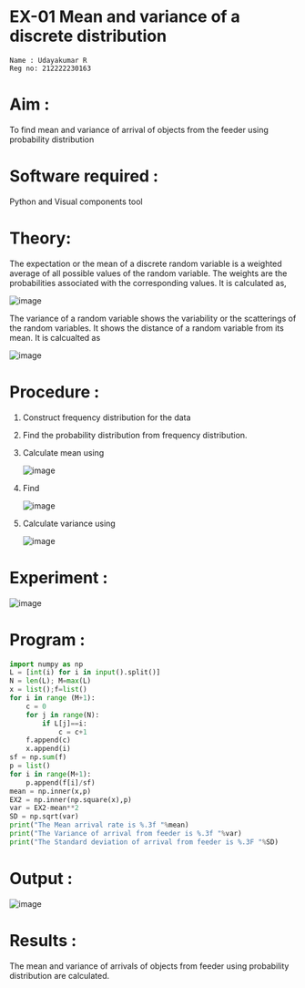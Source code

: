# EX-01   Mean and variance of a discrete  distribution
```
Name : Udayakumar R
Reg no: 212222230163
```
# Aim : 

To find mean and variance of arrival of objects from the feeder using probability distribution


# Software required :  

Python and Visual components tool

# Theory:

The expectation or the mean of a discrete random variable is a weighted average of all possible
values of the random variable. The weights are the probabilities associated with the corresponding values. 
It is calculated as,

![image](https://user-images.githubusercontent.com/103921593/192938463-e34177f4-f188-48a0-bda2-8f6d1d660ed2.png)

The variance of a random variable shows the variability or the scatterings of the random variables.
It shows the distance of a random variable from its mean. It is calcualted as

![image](https://user-images.githubusercontent.com/103921593/192938695-99fedc01-34d5-4d36-84df-5880e766ed0c.png)


# Procedure :

1. Construct frequency distribution for the data

2. Find the  probability distribution from frequency distribution.

3. Calculate mean using 
   
   ![image](https://user-images.githubusercontent.com/103921593/192940431-03b81777-c54d-4286-b4f4-82dfe7666b4c.png)

4. Find  
   
      ![image](https://user-images.githubusercontent.com/103921593/192940255-2d9dd746-6875-4a6d-877b-6da6cdb96ab1.png)

5.  Calculate variance using 
  
      ![image](https://user-images.githubusercontent.com/103921593/192942852-913550a9-fabe-4a55-b956-0487b18bbd97.png)


# Experiment :

![image](https://user-images.githubusercontent.com/103921593/229993174-5b67e57e-3e01-4ac4-9f83-410a932b22bf.png)

# Program :
```python
import numpy as np
L = [int(i) for i in input().split()]
N = len(L); M=max(L) 
x = list();f=list()
for i in range (M+1):
    c = 0
    for j in range(N):
        if L[j]==i:
            c = c+1
    f.append(c)
    x.append(i)
sf = np.sum(f)
p = list()
for i in range(M+1):
    p.append(f[i]/sf) 
mean = np.inner(x,p)
EX2 = np.inner(np.square(x),p)
var = EX2-mean**2 
SD = np.sqrt(var)
print("The Mean arrival rate is %.3f "%mean)
print("The Variance of arrival from feeder is %.3f "%var) 
print("The Standard deviation of arrival from feeder is %.3F "%SD)
```

# Output : 
![image](https://github.com/R-Udayakumar/Mean-and-Variance/assets/118708024/abb15605-c398-4e67-9948-4255f14ebfe2)

# Results :
The mean and variance of arrivals of objects from feeder using probability distribution are calculated.

